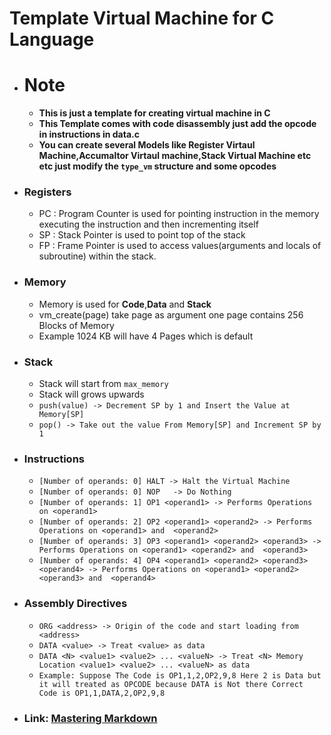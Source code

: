 # Template Virtual Machine for C Language

* # Note
    - **This is just a template for creating virtual machine in C**
    - **This Template comes with code disassembly just add the opcode in instructions in data.c**
    - **You can create several Models like Register Virtaul Machine,Accumaltor Virtaul machine,Stack Virtual Machine etc etc just modify the ```type_vm``` structure and some opcodes**

* ### Registers 
   - PC : Program Counter is used for pointing instruction in the memory executing the instruction and then incrementing itself
   - SP : Stack Pointer is used to point top of the stack
   - FP : Frame Pointer is used to access values(arguments and locals of subroutine) within the stack.
   
 * ### Memory 
    - Memory is used for **Code**,**Data** and **Stack**
    - vm_create(page) take page as argument one page contains 256 Blocks of Memory
    - Example 1024 KB will have 4 Pages which is default

* ### Stack
    - Stack will start from ```max_memory```
    - Stack will grows upwards
    - ```push(value) -> Decrement SP by 1 and Insert the Value at Memory[SP]```
    - ```pop() -> Take out the value From Memory[SP] and Increment SP by 1``` 

* ### Instructions
    - ```[Number of operands: 0] HALT -> Halt the Virtual Machine```
    - ```[Number of operands: 0] NOP   -> Do Nothing```
    - ```[Number of operands: 1] OP1 <operand1> -> Performs Operations on <operand1>```
    - ```[Number of operands: 2] OP2 <operand1> <operand2> -> Performs Operations on <operand1> and  <operand2>```
    - ```[Number of operands: 3] OP3 <operand1> <operand2> <operand3> -> Performs Operations on <operand1> <operand2> and  <operand3>```
    - ```[Number of operands: 4] OP4 <operand1> <operand2> <operand3> <operand4> -> Performs Operations on <operand1> <operand2> <operand3> and  <operand4>```
    
* ### Assembly Directives
    - ```ORG <address> -> Origin of the code and start loading from <address>```
    - ```DATA <value> -> Treat <value> as data```
    - ```DATA <N> <value1> <value2> ... <valueN> -> Treat <N> Memory Location <value1> <value2> ... <valueN> as data```
    - ```Example: Suppose The Code is OP1,1,2,OP2,9,8 Here 2 is Data but it will treated as OPCODE because DATA is Not there Correct Code is OP1,1,DATA,2,OP2,9,8```

* ### Link: [Mastering Markdown](https://guides.github.com/features/mastering-markdown/)
